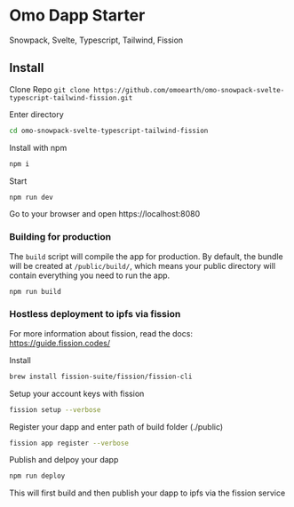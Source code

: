 # Omo Dapp Starter
Snowpack, Svelte, Typescript, Tailwind, Fission 

## Install

Clone Repo 
`git clone https://github.com/omoearth/omo-snowpack-svelte-typescript-tailwind-fission.git`

Enter directory 
```bash
cd omo-snowpack-svelte-typescript-tailwind-fission
```

Install with npm
```bash
npm i
```

Start
```bash
npm run dev
```
Go to your browser and open https://localhost:8080


### Building for production
The `build` script will compile the app for production. By default, the bundle will be created at `/public/build/`, which means your public directory will contain everything you need to run the app.

```bash
npm run build
```

### Hostless deployment to ipfs via fission
For more information about fission, read the docs: 
https://guide.fission.codes/

Install
```bash
brew install fission-suite/fission/fission-cli
```

Setup your account keys with fission
```bash
fission setup --verbose
```

Register your dapp and enter path of build folder (./public)
```bash
fission app register --verbose
```

Publish and delpoy your dapp
```bash
npm run deploy
```
This will first build and then publish your dapp to ipfs via the fission service
